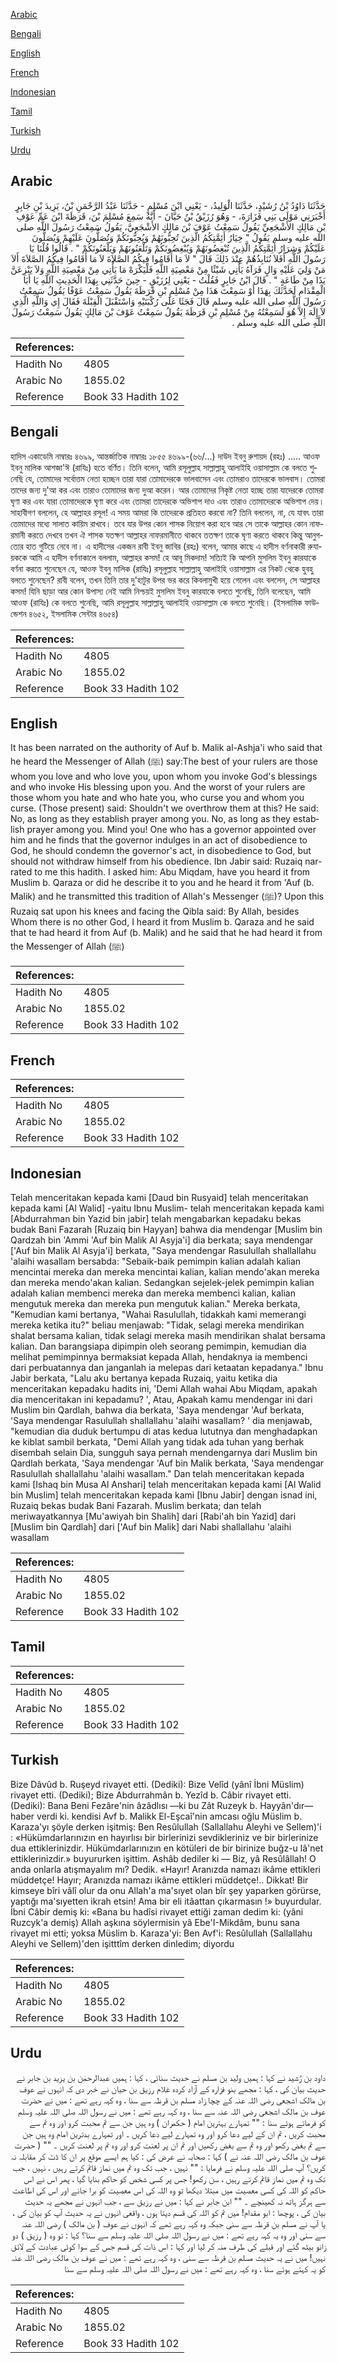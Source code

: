 [Arabic](#arabic)

[Bengali](#bengali)

[English](#english)

[French](#french)

[Indonesian](#indonesian)

[Tamil](#tamil)

[Turkish](#turkish)

[Urdu](#urdu)

## Arabic


<div dir="rtl" lang="ar" style={{fontSize:'larger',backgroundColor:'#f8f9fa',padding:20}}>
حَدَّثَنَا دَاوُدُ بْنُ رُشَيْدٍ، حَدَّثَنَا الْوَلِيدُ، - يَعْنِي ابْنَ مُسْلِمٍ - حَدَّثَنَا عَبْدُ الرَّحْمَنِ بْنُ، يَزِيدَ بْنِ جَابِرٍ أَخْبَرَنِي مَوْلَى بَنِي فَزَارَةَ، - وَهُوَ رُزَيْقُ بْنُ حَيَّانَ - أَنَّهُ سَمِعَ مُسْلِمَ بْنَ، قَرَظَةَ ابْنَ عَمِّ عَوْفِ بْنِ مَالِكٍ الأَشْجَعِيِّ يَقُولُ سَمِعْتُ عَوْفَ بْنَ مَالِكٍ الأَشْجَعِيَّ، يَقُولُ سَمِعْتُ رَسُولَ اللَّهِ صلى الله عليه وسلم يَقُولُ ‏"‏ خِيَارُ أَئِمَّتِكُمُ الَّذِينَ تُحِبُّونَهُمْ وَيُحِبُّونَكُمْ وَتُصَلُّونَ عَلَيْهِمْ وَيُصَلُّونَ عَلَيْكُمْ وَشِرَارُ أَئِمَّتِكُمُ الَّذِينَ تُبْغِضُونَهُمْ وَيُبْغِضُونَكُمْ وَتَلْعَنُونَهُمْ وَيَلْعَنُونَكُمْ ‏"‏ ‏.‏ قَالُوا قُلْنَا يَا رَسُولَ اللَّهِ أَفَلاَ نُنَابِذُهُمْ عِنْدَ ذَلِكَ قَالَ ‏"‏ لاَ مَا أَقَامُوا فِيكُمُ الصَّلاَةَ لاَ مَا أَقَامُوا فِيكُمُ الصَّلاَةَ أَلاَ مَنْ وَلِيَ عَلَيْهِ وَالٍ فَرَآهُ يَأْتِي شَيْئًا مِنْ مَعْصِيَةِ اللَّهِ فَلْيَكْرَهْ مَا يَأْتِي مِنْ مَعْصِيَةِ اللَّهِ وَلاَ يَنْزِعَنَّ يَدًا مِنْ طَاعَةٍ ‏"‏ ‏.‏ قَالَ ابْنُ جَابِرٍ فَقُلْتُ - يَعْنِي لِرُزَيْقٍ - حِينَ حَدَّثَنِي بِهَذَا الْحَدِيثِ آللَّهِ يَا أَبَا الْمِقْدَامِ لَحَدَّثَكَ بِهَذَا أَوْ سَمِعْتَ هَذَا مِنْ مُسْلِمِ بْنِ قَرَظَةَ يَقُولُ سَمِعْتُ عَوْفًا يَقُولُ سَمِعْتُ رَسُولَ اللَّهِ صلى الله عليه وسلم قَالَ فَجَثَا عَلَى رُكْبَتَيْهِ وَاسْتَقْبَلَ الْقِبْلَةَ فَقَالَ إِي وَاللَّهِ الَّذِي لاَ إِلَهَ إِلاَّ هُوَ لَسَمِعْتُهُ مِنْ مُسْلِمِ بْنِ قَرَظَةَ يَقُولُ سَمِعْتُ عَوْفَ بْنَ مَالِكٍ يَقُولُ سَمِعْتُ رَسُولَ اللَّهِ صلى الله عليه وسلم ‏.‏
</div>
<div style={{backgroundColor:'#f8f9fa',padding:20, marginBottom: 10}}><table> <thead> <tr> <th>References:</th> <th></th> </tr> </thead> <tbody><tr><td>Hadith No</td><td>4805</td></tr><tr><td>Arabic No</td><td>1855.02</td></tr><tr><td>Reference</td><td>Book 33 Hadith 102</td></tr></tbody></table></div>

## Bengali


<div dir="ltr" lang="bn" style={{fontSize:'larger',backgroundColor:'#f8f9fa',padding:20}}>
হাদিস একাডেমি নাম্বারঃ ৪৬৯৯, আন্তর্জাতিক নাম্বারঃ ১৮৫৫ ৪৬৯৯-(৬৬/...) দাউদ ইবনু রুশায়দ (রহঃ) ..... আওফ ইবনু মালিক আশজা'ঈ (রাযিঃ) হতে বর্ণিত। তিনি বলেন, আমি রসূলুল্লাহ সাল্লাল্লাহু আলাইহি ওয়াসাল্লাম কে বলতে শুনেছি যে, তোমাদের সর্বোত্তম নেতা হচ্ছেন তারা যারা তোমাদেরকে ভালবাসেন এবং তোমরাও তাদেরকে ভালবাস। তোমরা তাদের জন্য দু'আ কর এবং তারাও তোমাদের জন্য দুআ করেন। আর তোমাদের নিকৃষ্ট নেতা হচ্ছে তারা যাদেরকে তোমরা ঘৃণা কর এবং যারা তোমাদেরকে ঘৃণা করে এবং তোমরা তাদেরকে অভিশাপ দাও এবং তারাও তোমাদেরকে অভিশাপ দেয়। সাহাবীগণ বললেন, হে আল্লাহর রসূল! এ সময় আমরা কি তাদেরকে প্রতিহত করবো না? তিনি বললেন, না, যে যাবৎ তারা তোমাদের মধ্যে সালাত কায়িম রাখবে। তবে যার উপর কোন শাসক নিয়োগ করা হবে আর সে তাকে আল্লাহর কোন নাফরমানী করতে দেখবে তখন ঐ শাসক যতক্ষণ আল্লাহর নাফরমানীতে থাকবে ততক্ষণ তাকে ঘৃণা করতে থাকবে কিন্তু আনুগত্যের হাত গুটিয়ে নেবে না। এ হাদীসের একজন রাবী ইবনু জাবির (রহঃ) বলেন, আমার কাছে এ হাদীস বর্ণনাকারী রুযায়ককে আমি এ হাদীস বর্ণনাকালে বললাম, আল্লাহর কসম! হে আবূ মিকদাম! সত্যিই কি আপনি মুসলিম ইবনু কারযাকে বর্ণনা করতে শুনেছেন যে, আওফ ইবনু মালিক (রাযিঃ) রসূলুল্লাহ সাল্লাল্লাহু আলাইহি ওয়াসাল্লাম এর নিকট থেকে হুবহু বলতে শুনেছেন? রাবী বলেন, তখন তিনি তার দু'হাটুর উপর ভর করে কিবলামুখী হয়ে গেলেন এবং বললেন, সে আল্লাহর কসম! যিনি ছাড়া আর কোন উপাস্য নেই আমি নিশ্চয়ই মুসলিম ইবনু কারযাকে বলতে শুনেছি, তিনি বলেছেন, আমি আওফ (রাযিঃ) কে বলতে শুনেছি, আমি রসূলুল্লাহ সাল্লাল্লাহু আলাইহি ওয়াসাল্লাম কে বলতে শুনেছি। (ইসলামিক ফাউন্ডেশন ৪৬৫২, ইসলামিক সেন্টার ৪৬৫৪)
</div>
<div style={{backgroundColor:'#f8f9fa',padding:20, marginBottom: 10}}><table> <thead> <tr> <th>References:</th> <th></th> </tr> </thead> <tbody><tr><td>Hadith No</td><td>4805</td></tr><tr><td>Arabic No</td><td>1855.02</td></tr><tr><td>Reference</td><td>Book 33 Hadith 102</td></tr></tbody></table></div>

## English


<div dir="ltr" lang="en" style={{fontSize:'larger',backgroundColor:'#f8f9fa',padding:20}}>
It has been narrated on the authority of Auf b. Malik al-Ashja'i who said that he heard the Messenger of Allah (ﷺ) say:The best of your rulers are those whom you love and who love you, upon whom you invoke God's blessings and who invoke His blessing upon you. And the worst of your rulers are those whom you hate and who hate you, who curse you and whom you curse. (Those present) said: Shouldn't we overthrow them at this? He said: No, as long as they establish prayer among you. No, as long as they establish prayer among you. Mind you! One who has a governor appointed over him and he finds that the governor indulges in an act of disobedience to God, he should condemn the governor's act, in disobedience to God, but should not withdraw himself from his obedience. Ibn Jabir said: Ruzaiq narrated to me this hadith. I asked him: Abu Miqdam, have you heard it from Muslim b. Qaraza or did he describe it to you and he heard it from 'Auf (b. Malik) and he transmitted this tradition of Allah's Messenger (ﷺ)? Upon this Ruzaiq sat upon his knees and facing the Qibla said: By Allah, besides Whom there is no other God, I heard it from Muslim b. Qaraza and he said that te had heard it from Auf (b. Malik) and he said that he had heard it from the Messenger of Allah (ﷺ)
</div>
<div style={{backgroundColor:'#f8f9fa',padding:20, marginBottom: 10}}><table> <thead> <tr> <th>References:</th> <th></th> </tr> </thead> <tbody><tr><td>Hadith No</td><td>4805</td></tr><tr><td>Arabic No</td><td>1855.02</td></tr><tr><td>Reference</td><td>Book 33 Hadith 102</td></tr></tbody></table></div>

## French


<div dir="ltr" lang="fr" style={{fontSize:'larger',backgroundColor:'#f8f9fa',padding:20}}>

</div>
<div style={{backgroundColor:'#f8f9fa',padding:20, marginBottom: 10}}><table> <thead> <tr> <th>References:</th> <th></th> </tr> </thead> <tbody><tr><td>Hadith No</td><td>4805</td></tr><tr><td>Arabic No</td><td>1855.02</td></tr><tr><td>Reference</td><td>Book 33 Hadith 102</td></tr></tbody></table></div>

## Indonesian


<div dir="ltr" lang="id" style={{fontSize:'larger',backgroundColor:'#f8f9fa',padding:20}}>
Telah menceritakan kepada kami [Daud bin Rusyaid] telah menceritakan kepada kami [Al Walid] -yaitu Ibnu Muslim- telah menceritakan kepada kami [Abdurrahman bin Yazid bin jabir] telah mengabarkan kepadaku bekas budak Bani Fazarah [Ruzaiq bin Hayyan] bahwa dia mendengar [Muslim bin Qardzah bin 'Ammi 'Auf bin Malik Al Asyja'i] dia berkata; saya mendengar ['Auf bin Malik Al Asyja'i] berkata, "Saya mendengar Rasulullah shallallahu 'alaihi wasallam bersabda: "Sebaik-baik pemimpin kalian adalah kalian mencintai mereka dan mereka mencintai kalian, kalian mendo'akan mereka dan mereka mendo'akan kalian. Sedangkan sejelek-jelek pemimpin kalian adalah kalian membenci mereka dan mereka membenci kalian, kalian mengutuk mereka dan mereka pun mengutuk kalian." Mereka berkata, "Kemudian kami bertanya, "Wahai Rasulullah, tidakkah kami memerangi mereka ketika itu?" beliau menjawab: "Tidak, selagi mereka mendirikan shalat bersama kalian, tidak selagi mereka masih mendirikan shalat bersama kalian. Dan barangsiapa dipimpin oleh seorang pemimpin, kemudian dia melihat pemimpinnya bermaksiat kepada Allah, hendaknya ia membenci dari perbuatannya dan janganlah ia melepas dari ketaatan kepadanya." Ibnu Jabir berkata, "Lalu aku bertanya kepada Ruzaiq, yaitu ketika dia menceritakan kepadaku hadits ini, 'Demi Allah wahai Abu Miqdam, apakah dia menceritakan ini kepadamu? ', Atau, Apakah kamu mendengar ini dari Muslim bin Qardlah, bahwa dia berkata, 'Saya mendengar 'Auf berkata, 'Saya mendengar Rasulullah shallallahu 'alaihi wasallam? ' dia menjawab, "kemudian dia duduk bertumpu di atas kedua lututnya dan menghadapkan ke kiblat sambil berkata, "Demi Allah yang tidak ada tuhan yang berhak disembah selain Dia, sungguh saya pernah mendengarnya dari Muslim bin Qardlah berkata, 'Saya mendengar 'Auf bin Malik berkata, 'Saya mendengar Rasulullah shallallahu 'alaihi wasallam." Dan telah menceritakan kepada kami [Ishaq bin Musa Al Anshari] telah menceritakan kepada kami [Al Walid bin Muslim] telah menceritakan kepada kami [Ibnu Jabir] dengan isnad ini, Ruzaiq bekas budak Bani Fazarah. Muslim berkata; dan telah meriwayatkannya [Mu'awiyah bin Shalih] dari [Rabi'ah bin Yazid] dari [Muslim bin Qardlah] dari ['Auf bin Malik] dari Nabi shallallahu 'alaihi wasallam
</div>
<div style={{backgroundColor:'#f8f9fa',padding:20, marginBottom: 10}}><table> <thead> <tr> <th>References:</th> <th></th> </tr> </thead> <tbody><tr><td>Hadith No</td><td>4805</td></tr><tr><td>Arabic No</td><td>1855.02</td></tr><tr><td>Reference</td><td>Book 33 Hadith 102</td></tr></tbody></table></div>

## Tamil


<div dir="ltr" lang="ta" style={{fontSize:'larger',backgroundColor:'#f8f9fa',padding:20}}>

</div>
<div style={{backgroundColor:'#f8f9fa',padding:20, marginBottom: 10}}><table> <thead> <tr> <th>References:</th> <th></th> </tr> </thead> <tbody><tr><td>Hadith No</td><td>4805</td></tr><tr><td>Arabic No</td><td>1855.02</td></tr><tr><td>Reference</td><td>Book 33 Hadith 102</td></tr></tbody></table></div>

## Turkish


<div dir="ltr" lang="tr" style={{fontSize:'larger',backgroundColor:'#f8f9fa',padding:20}}>
Bize Dâvûd b. Ruşeyd rivayet etti. (Dediki): Bize Velîd (yânî İbni Müslim) rivayet etti. (Dediki); Bize Abdurrahmân b. Yezîd b. Câbir rivayet etti. (Dediki): Bana Beni Fezâre'nin âzâdlısı —ki bu Zât Ruzeyk b. Hayyân'dır— haber verdi ki. kendisi Avf b. Malikk El-Eşcaî'nin amcası oğlu Müslim b. Karaza'yı şöyle derken işitmiş: Ben Resûlullah (Sallallahu Aleyhi ve Sellem)'i : «Hükümdarlarınızın en hayırlısı bir birlerinizi sevdikleriniz ve bir birlerinize dua ettiklerinizdir. Hükümdarlarınızın en kötüleri de bir birinize buğz-u lâ'net ettiklerinizdir.» buyururken işittim. Ashâb dediler ki — Biz, yâ Resûlâllah! O anda onlarla atışmayalım mı? Dedik. «Hayır! Aranızda namazı ikâme ettikleri müddetçe! Hayır; Aranızda namazı ikâme ettikleri müddetçe!.. Dikkat! Bir kimseye bîri vâlî olur da onu Allah'a ma'sıyet olan bîr şey yaparken görürse, yaptığı ma'sıyetten ikrah etsin! Ama bir eli itâattan çıkarmasın !» buyurdular. İbni Câbir demiş ki: «Bana bu hadîsi rivayet ettiği zaman dedim ki: (yâni Ruzcyk'a demiş) Allah aşkına söylermisin yâ Ebe'I-Mikdâm, bunu sana rivayet mi etti; yoksa Müslim b. Karaza'yi: Ben Avf'i: Resûlullah (Sallallahu Aleyhi ve Sellem)'den işitttîm derken dinledim; diyordu
</div>
<div style={{backgroundColor:'#f8f9fa',padding:20, marginBottom: 10}}><table> <thead> <tr> <th>References:</th> <th></th> </tr> </thead> <tbody><tr><td>Hadith No</td><td>4805</td></tr><tr><td>Arabic No</td><td>1855.02</td></tr><tr><td>Reference</td><td>Book 33 Hadith 102</td></tr></tbody></table></div>

## Urdu


<div dir="rtl" lang="ur" style={{fontSize:'larger',backgroundColor:'#f8f9fa',padding:20}}>
داود بن رُشید نے کہا : ہمیں ولید بن مسلم نے حدیث سنائی ، کہا : ہمیں عبدالرحمٰن بن یزید بن جابر نے حدیث بیان کی ، کہا : مجھے بنو فزارہ کے آزاد کردہ غلام رزیق بن حیان نے خبر دی کہ انہوں نے عوف بن مالک اشجعی رضی اللہ عنہ کے چچا زاد مسلم بن قرظہ سے سنا ، وہ کہہ رہے تھے : میں نے حضرت عوف بن مالک اشجعی رضی اللہ عنہ سے سنا ، وہ کہہ رہے تھے : میں نے رسول اللہ صلی اللہ علیہ وسلم کو فرماتے ہوئے سنا : "" تمہارے بہترین امام ( حکمران ) وہ ہیں جن سے تم محبت کرو اور وہ تم سے محبت کریں ، تم ان کے لیے دعا کرو اور وہ تمہارے لیے دعا کریں ۔ اور تمہارے بدترین امام وہ ہیں جن سے تم بغض رکھو اور وہ تم سے بغض رکھیں اور تم ان پر لعنت کرو اور وہ تم پر لعنت کریں ۔ "" ( حضرت عوف بن مالک رضی اللہ عنہ نے ) کہا : صحابہ نے عرض کی : کیا ہم ایسے موقع پر ان کا ڈٹ کر مقابلہ نہ کریں؟ آپ صلی اللہ علیہ وسلم نے فرمایا : "" نہیں ، جب تک وہ تم میں نماز قائم کرتے رہیں ، نہیں ، جب تک وہ تم میں نماز قائم کرتے رہیں ، سن رکھو! جس پر کسی شخص کو حاکم بنایا گیا ، پھر اس نے اس حاکم کو اللہ کی کسی معصیت میں مبتلا دیکھا تو وہ اللہ کی اس معصیت کو برا جانے اور اس کی اطاعت سے ہرگز ہاتھ نہ کھینچے ۔ "" ابن جابر نے کہا : میں نے رزیق سے ، جب انہوں نے مجھے یہ حدیث بیان کی ، پوچھا : ابو مقدام! میں تم کو اللہ کی قسم دیتا ہوں ، واقعی انہوں نے یہ حدیث آپ کو بیان کی ، یا آپ نے مسلم بن قرظہ سے سنی جبکہ وہ کہہ رہے تھے کہ انہوں نے عوف ( بن مالک ) رضی اللہ عنہ سے سنی اور وہ یہ کہہ رہے تھے : میں نے رسول اللہ صلی اللہ علیہ وسلم سے سنا؟ کہا : تو وہ ( رزیق ) دو زانو بیٹھ گئے اور قبلے کی طرف منہ کر لیا اور کہا : اس ذات کی قسم جس کے سوا کوئی عبادت کے لائق نہیں! میں نے یہ حدیث مسلم بن قرظہ سے سنی ، وہ کہہ رہے تھے : میں نے عوف بن مالک رضی اللہ عنہ کو یہ کہتے ہوئے سنا ، وہ کہہ رہے تھے : میں نے رسول اللہ صلی اللہ علیہ وسلم سے سنا
</div>
<div style={{backgroundColor:'#f8f9fa',padding:20, marginBottom: 10}}><table> <thead> <tr> <th>References:</th> <th></th> </tr> </thead> <tbody><tr><td>Hadith No</td><td>4805</td></tr><tr><td>Arabic No</td><td>1855.02</td></tr><tr><td>Reference</td><td>Book 33 Hadith 102</td></tr></tbody></table></div>